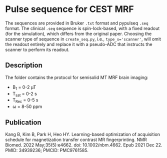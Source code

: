 # Pulse sequence for CEST MRF
The sequences are provided in Bruker `.txt` format and pypulseq `.seq` format. The clinical `.seq` sequence is spin-lock-based, with a fixed readout (for the simulation), which differs from the original paper. Choosing the scanner type of sequence in `create_seq.py`, i.e., `type_s='scanner'`, will omit the readout entirely and replace it with a pseudo-ADC that instructs the scanner to perform its readout.

## Description
The folder contains the protocol for semisolid MT MRF brain imaging: 
- B<sub>1</sub> = 0-2 µT
- T<sub>sat</sub> = 0-2 s
- T<sub>Rec</sub> = 0-5 s 
- ω = 8-50 ppm

## Publication
Kang B, Kim B, Park H, Heo HY. Learning-based optimization of acquisition schedule for magnetization transfer contrast MR fingerprinting. NMR Biomed. 2022 May;35(5):e4662. doi: 10.1002/nbm.4662. Epub 2021 Dec 22. PMID: 34939236; PMCID: PMC9761585.